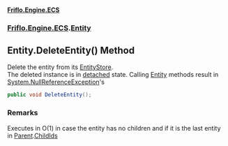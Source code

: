 #### [Friflo.Engine.ECS](index.md#'index')
### [Friflo.Engine.ECS](Friflo.Engine.ECS.md#'Friflo.Engine.ECS').[Entity](Entity.md#'Friflo.Engine.ECS.Entity')

## Entity.DeleteEntity() Method

Delete the entity from its [EntityStore](EntityStore.md#'Friflo.Engine.ECS.EntityStore').<br/>
The deleted instance is in [detached](StoreOwnership.md#Friflo.Engine.ECS.StoreOwnership.detached#'Friflo.Engine.ECS.StoreOwnership.detached') state.
Calling [Entity](Entity.md#'Friflo.Engine.ECS.Entity') methods result in [System.NullReferenceException](https://docs.microsoft.com/en-us/dotnet/api/System.NullReferenceException#'System.NullReferenceException')'s

```csharp
public void DeleteEntity();
```

### Remarks
Executes in O(1) in case the entity has no children and if it is the last entity in [Parent](Entity.Parent.md#'Friflo.Engine.ECS.Entity.Parent').[ChildIds](Entity.ChildIds.md#'Friflo.Engine.ECS.Entity.ChildIds')